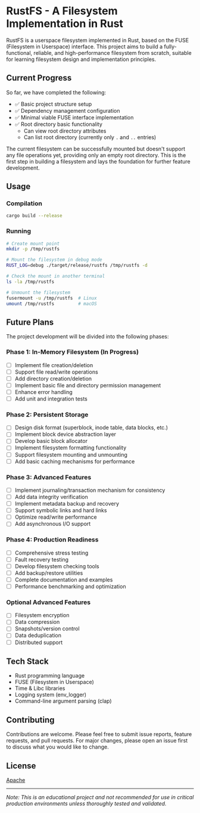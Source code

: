 # RustFS - A Filesystem Implementation in Rust

RustFS is a userspace filesystem implemented in Rust, based on the FUSE (Filesystem in Userspace) interface. This project aims to build a fully-functional, reliable, and high-performance filesystem from scratch, suitable for learning filesystem design and implementation principles.

## Current Progress

So far, we have completed the following:

- ✅ Basic project structure setup
- ✅ Dependency management configuration
- ✅ Minimal viable FUSE interface implementation
- ✅ Root directory basic functionality
  - Can view root directory attributes
  - Can list root directory (currently only `.` and `..` entries)

The current filesystem can be successfully mounted but doesn't support any file operations yet, providing only an empty root directory. This is the first step in building a filesystem and lays the foundation for further feature development.

## Usage

### Compilation

```bash
cargo build --release
```

### Running

```bash
# Create mount point
mkdir -p /tmp/rustfs

# Mount the filesystem in debug mode
RUST_LOG=debug ./target/release/rustfs /tmp/rustfs -d

# Check the mount in another terminal
ls -la /tmp/rustfs

# Unmount the filesystem
fusermount -u /tmp/rustfs  # Linux
umount /tmp/rustfs         # macOS
```

## Future Plans

The project development will be divided into the following phases:

### Phase 1: In-Memory Filesystem (In Progress)
- [ ] Implement file creation/deletion
- [ ] Support file read/write operations
- [ ] Add directory creation/deletion
- [ ] Implement basic file and directory permission management
- [ ] Enhance error handling
- [ ] Add unit and integration tests

### Phase 2: Persistent Storage
- [ ] Design disk format (superblock, inode table, data blocks, etc.)
- [ ] Implement block device abstraction layer
- [ ] Develop basic block allocator
- [ ] Implement filesystem formatting functionality
- [ ] Support filesystem mounting and unmounting
- [ ] Add basic caching mechanisms for performance

### Phase 3: Advanced Features
- [ ] Implement journaling/transaction mechanism for consistency
- [ ] Add data integrity verification
- [ ] Implement metadata backup and recovery
- [ ] Support symbolic links and hard links
- [ ] Optimize read/write performance
- [ ] Add asynchronous I/O support

### Phase 4: Production Readiness
- [ ] Comprehensive stress testing
- [ ] Fault recovery testing
- [ ] Develop filesystem checking tools
- [ ] Add backup/restore utilities
- [ ] Complete documentation and examples
- [ ] Performance benchmarking and optimization

### Optional Advanced Features
- [ ] Filesystem encryption
- [ ] Data compression
- [ ] Snapshots/version control
- [ ] Data deduplication
- [ ] Distributed support

## Tech Stack

- Rust programming language
- FUSE (Filesystem in Userspace)
- Time & Libc libraries
- Logging system (env_logger)
- Command-line argument parsing (clap)

## Contributing

Contributions are welcome. Please feel free to submit issue reports, feature requests, and pull requests. For major changes, please open an issue first to discuss what you would like to change.

## License

[Apache](LICENSE)

---

*Note: This is an educational project and not recommended for use in critical production environments unless thoroughly tested and validated.*

